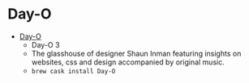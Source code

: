 # Day-O
- [Day-O](https://shauninman.com/archive/2020/04/08/day_o_mac_menu_bar_clock_for_catalina)
  -  Day-O 3
  - The glasshouse of designer Shaun Inman featuring insights on websites, css and design accompanied by original music.
  - `brew cask install Day-O`
